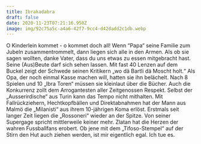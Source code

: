 ```yaml
---
title: Ibrakadabra
draft: false
date: 2020-11-23T07:21:16.950Z
image: img/92c75a5c-a4a6-42f7-9cc4-d42dadd2c1db.webp
---
```

O Kinderlein kommet - o kommet doch all! Wenn “Papa“ seine Familie zum Jubeln zusammentrommelt, dann liegen sich alle in den Armen. Als ob sie sagen wollten, danke Vater, dass du uns etwas zu essen mitgebracht hast. Seine (Aus)Beute darf sich sehen lassen. Mit fast 40 Lenzen auf dem Buckel zeigt der Schwede seinen Kritikern „wo dä Bartli dä Moscht holt.“ Als Opa, der noch einmal Kasse machen will, hatten sie ihn belächelt. Nach 8 Spielen und 10 „Ibra Toren“ müssen sie kleinlaut über die Bücher. Auch die Konkurrenz zollt dem Arrogantesten aller Zeitgenossen Respekt. Selbst der „Ausserirdische“ aus Turin kann das Tempo nicht mithalten. Mit  Fallrückziehern, Hechtkopfbällen und Direktabnahmen hat der Mann aus Malmö  die „Milanisti“ aus ihrem 10-jährigen Koma erlöst. Erstmals seit langer Zeit liegen die „Rossoneri“ wieder an der Spitze. Von seiner Supergage spricht mittlerweile keiner mehr. Zlatan hat die Herzen der wahren Fussballfans erobert. Ob jene  mit dem „Tifoso-Stempel“ auf der Stirn den Hut auch ziehen werden, ist mir eigentlich egal. Ich tue es.